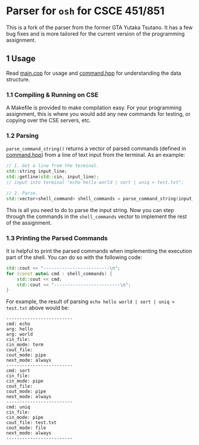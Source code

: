 # Parser for `osh` for CSCE 451/851

This is a fork of the parser from the former GTA Yutaka Tsutano. It has a few bug fixes and is more tailored for the current version of the programming assignment.

## 1 Usage

Read [main.cpp](main.cpp) for usage and [command.hpp](command.hpp) for understanding the data structure.

### 1.1 Compiling & Running on CSE

A Makefile is provided to make compilation easy. For your programming assignment, this is where you would add any new commands for testing, or copying over the CSE servers, etc.

### 1.2 Parsing

`parse_command_string()` returns a vector of parsed commands (defined in
[command.hpp](command.hpp)) from a line of text input from the terminal. As an example:

```cpp
// 1. Get a line from the terminal.
std::string input_line;
std::getline(std::cin, input_line);
// input into terminal "echo hello world | sort | uniq > test.txt";

// 2. Parse.
std::vector<shell_command> shell_commands = parse_command_string(input_line);
```

This is all you need to do to parse the input string. Now you can step through the commands in the `shell_commands` vector to implement the rest of the assignment.

### 1.3 Printing the Parsed Commands

It is helpful to print the parsed commands when implementing the execution part
of the shell. You can do so with the following code:

```cpp
std::cout << "-------------------------\n";
for (const auto& cmd : shell_commands) {
    std::cout << cmd;
    std::cout << "-------------------------\n";
}
```

For example, the result of parsing `echo hello world | sort | uniq > test.txt` above would be:

```text
-------------------------
cmd: echo
arg: hello
arg: world
cin_file:
cin_mode: term
cout_file:
cout_mode: pipe
next_mode: always
-------------------------
cmd: sort
cin_file:
cin_mode: pipe
cout_file:
cout_mode: pipe
next_mode: always
-------------------------
cmd: uniq
cin_file:
cin_mode: pipe
cout_file: test.txt
cout_mode: file
next_mode: always
-------------------------
```
